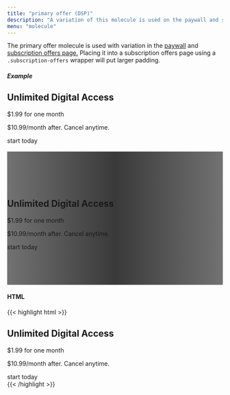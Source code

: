 ```yaml
---
title: "primary offer (DSP)"
description: "A variation of this molecule is used on the paywall and subscription offers page"
menu: "molecule"
---
```


The primary offer molecule is used with variation in the <a href="/saratoga/paywall/">paywall</a> and <a href="/saratoga/decks/subscription-offers">subscription offers page.</a> Placing it into a subscription offers page using a `.subscription-offers` wrapper will put larger padding.

##### Example

<div class="example">
   <div class="dsp">
    <div class="primary-offer card" style="max-width: 900px;margin: 0 auto;">
       <div>
            <h2 class="h1">Unlimited Digital Access</h2>
            <p class="h4">$1.99 for one month</p>
            <p class="summary caps">$10.99/month after. Cancel anytime.</p>
            <a class="button white">start today</a>
        </div>
    </div><br>
    <div class="primary-offer card" style="background: linear-gradient(90deg, rgba(55,55,55,.7), rgba(55,55,55,.99) 50%,rgba(55,55,55,.7) 100%), url(https://media.mcclatchy.com/creatives/subscription-offer-page-images/markets/Miami/1.jpg);background-size: cover;background-position: center;max-width: 900px;margin: 0 auto;padding: 80px 0;">
       <div>
            <h2 class="h1">Unlimited Digital Access</h2>
            <p class="h4">$1.99 for one month</p>
            <p class="summary caps">$10.99/month after. Cancel anytime.</p>
            <a class="button promo-light">start today</a>
        </div>
    </div>
  </div>
</div>

#### HTML
{{< highlight html >}}
<div class="primary-offer card">
   <div>
        <h2 class="h1">Unlimited Digital Access</h2>
        <p class="h4">$1.99 for one month</p>
        <p class="summary caps">$10.99/month after. Cancel anytime.</p>
        <a class="button white">start today</a>
    </div>
</div>
{{< /highlight >}}

